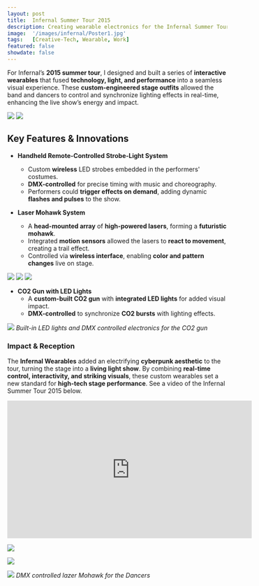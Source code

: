 ```yaml
---
layout: post
title:  Infernal Summer Tour 2015
description: Creating wearable electronics for the Infernal Summer Tour 2015
image:  '/images/infernal/Poster1.jpg'
tags:   [Creative-Tech, Wearable, Work]
featured: false
showdate: false
---
```


For Infernal’s **2015 summer tour**, I designed and built a series of **interactive wearables** that fused **technology, light, and performance** into a seamless visual experience. These **custom-engineered stage outfits** allowed the band and dancers to control and synchronize lighting effects in real-time, enhancing the live show’s energy and impact.  


<div class="gallery-box">
  <div class="gallery">
    <img src="/images/infernal/Poster1.jpg">
    <img src="/images/infernal/Poster2.jpg">
  </div>
</div>


## Key Features & Innovations
- **Handheld Remote-Controlled Strobe-Light System**  
  - Custom **wireless** LED strobes embedded in the performers' costumes.  
  - **DMX-controlled** for precise timing with music and choreography.  
  - Performers could **trigger effects on demand**, adding dynamic **flashes and pulses** to the show.  

- **Laser Mohawk System**  
  - A **head-mounted array** of **high-powered lasers**, forming a **futuristic mohawk**.  
  - Integrated **motion sensors** allowed the lasers to **react to movement**, creating a trail effect.  
  - Controlled via **wireless interface**, enabling **color and pattern changes** live on stage.  

<div class="gallery-box">
  <div class="gallery">
    <img src="/images/infernal/Mohawk3.jpg">
    <img src="/images/infernal/Mohawk4.jpg">
    <img src="/images/infernal/Mohawk2.jpg">
  </div>
</div>

- **CO2 Gun with LED Lights**
  - A **custom-built CO2 gun** with **integrated LED lights** for added visual impact.  
  - **DMX-controlled** to synchronize **CO2 bursts** with lighting effects.  



![]({{site.baseurl}}/images/infernal/Gun1.jpg#wide)
*Built-in LED lights and DMX controlled electronics for the CO2 gun*

  

### **Impact & Reception**  
The **Infernal Wearables** added an electrifying **cyberpunk aesthetic** to the tour, turning the stage into a **living light show**. By combining **real-time control, interactivity, and striking visuals**, these custom wearables set a new standard for **high-tech stage performance**. See a video of the Infernal Summer Tour 2015 below. 

<p>
<iframe width="560" height="315" src="https://www.youtube.com/embed/D-c3XTVJB7c?si=PTRvFXjQ6vRovhF-" title="YouTube video player" frameborder="0" allow="accelerometer; autoplay; clipboard-write; encrypted-media; gyroscope; picture-in-picture; web-share" referrerpolicy="strict-origin-when-cross-origin" allowfullscreen></iframe>
</p>


![]({{site.baseurl}}/images/infernal/Gun2.jpg#wide)


![]({{site.baseurl}}/images/infernal/Gun3.jpg#wide)

![]({{site.baseurl}}/images/infernal/Mohawk1.jpg#wide)
*DMX controlled lazer Mohawk for the Dancers*